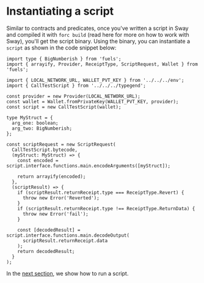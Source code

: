 <script setup>
  import { data } from '../../versions.data'
  const { forc } = data
  const url = `
    https://docs.fuel.network/docs/sway/introduction/
  `
</script>

# Instantiating a script

Similar to contracts and predicates, once you've written a script in Sway and compiled it with `forc build` (read <a :href="url" target="_blank" rel="noreferrer">here</a> for more on how to work with Sway), you'll get the script binary. Using the binary, you can instantiate a `script` as shown in the code snippet below:

```
import type { BigNumberish } from 'fuels';
import { arrayify, Provider, ReceiptType, ScriptRequest, Wallet } from 'fuels';

import { LOCAL_NETWORK_URL, WALLET_PVT_KEY } from '../../../env';
import { CallTestScript } from '../../../typegend';

const provider = new Provider(LOCAL_NETWORK_URL);
const wallet = Wallet.fromPrivateKey(WALLET_PVT_KEY, provider);
const script = new CallTestScript(wallet);

type MyStruct = {
  arg_one: boolean;
  arg_two: BigNumberish;
};

const scriptRequest = new ScriptRequest(
  CallTestScript.bytecode,
  (myStruct: MyStruct) => {
    const encoded = script.interface.functions.main.encodeArguments([myStruct]);

    return arrayify(encoded);
  },
  (scriptResult) => {
    if (scriptResult.returnReceipt.type === ReceiptType.Revert) {
      throw new Error('Reverted');
    }
    if (scriptResult.returnReceipt.type !== ReceiptType.ReturnData) {
      throw new Error('fail');
    }

    const [decodedResult] = script.interface.functions.main.decodeOutput(
      scriptResult.returnReceipt.data
    );
    return decodedResult;
  }
);
```

In the [next section](./running-scripts.md), we show how to run a script.
